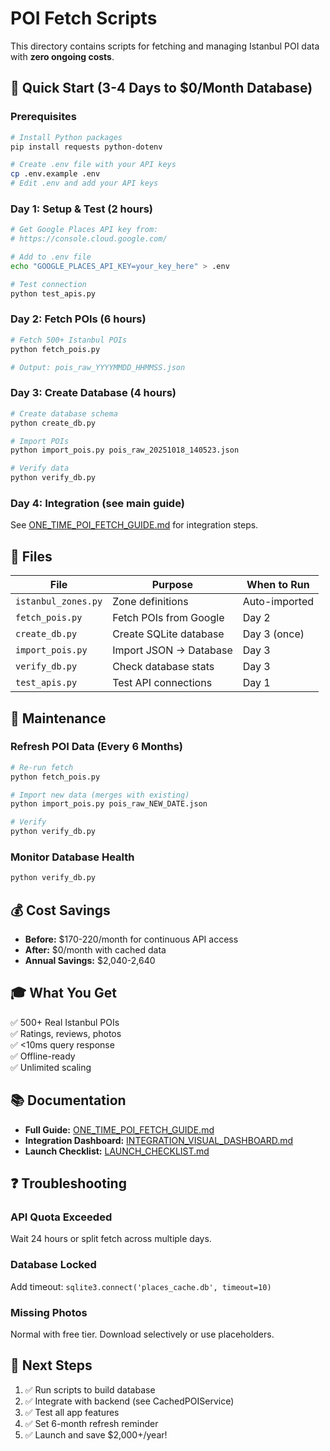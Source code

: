 # POI Fetch Scripts

This directory contains scripts for fetching and managing Istanbul POI data with **zero ongoing costs**.

## 🎯 Quick Start (3-4 Days to $0/Month Database)

### Prerequisites

```bash
# Install Python packages
pip install requests python-dotenv

# Create .env file with your API keys
cp .env.example .env
# Edit .env and add your API keys
```

### Day 1: Setup & Test (2 hours)

```bash
# Get Google Places API key from:
# https://console.cloud.google.com/

# Add to .env file
echo "GOOGLE_PLACES_API_KEY=your_key_here" > .env

# Test connection
python test_apis.py
```

### Day 2: Fetch POIs (6 hours)

```bash
# Fetch 500+ Istanbul POIs
python fetch_pois.py

# Output: pois_raw_YYYYMMDD_HHMMSS.json
```

### Day 3: Create Database (4 hours)

```bash
# Create database schema
python create_db.py

# Import POIs
python import_pois.py pois_raw_20251018_140523.json

# Verify data
python verify_db.py
```

### Day 4: Integration (see main guide)

See [ONE_TIME_POI_FETCH_GUIDE.md](../ONE_TIME_POI_FETCH_GUIDE.md) for integration steps.

## 📁 Files

| File | Purpose | When to Run |
|------|---------|-------------|
| `istanbul_zones.py` | Zone definitions | Auto-imported |
| `fetch_pois.py` | Fetch POIs from Google | Day 2 |
| `create_db.py` | Create SQLite database | Day 3 (once) |
| `import_pois.py` | Import JSON → Database | Day 3 |
| `verify_db.py` | Check database stats | Day 3 |
| `test_apis.py` | Test API connections | Day 1 |

## 🔄 Maintenance

### Refresh POI Data (Every 6 Months)

```bash
# Re-run fetch
python fetch_pois.py

# Import new data (merges with existing)
python import_pois.py pois_raw_NEW_DATE.json

# Verify
python verify_db.py
```

### Monitor Database Health

```bash
python verify_db.py
```

## 💰 Cost Savings

- **Before:** $170-220/month for continuous API access
- **After:** $0/month with cached data
- **Annual Savings:** $2,040-2,640

## 🎓 What You Get

✅ 500+ Real Istanbul POIs  
✅ Ratings, reviews, photos  
✅ <10ms query response  
✅ Offline-ready  
✅ Unlimited scaling  

## 📚 Documentation

- **Full Guide:** [ONE_TIME_POI_FETCH_GUIDE.md](../ONE_TIME_POI_FETCH_GUIDE.md)
- **Integration Dashboard:** [INTEGRATION_VISUAL_DASHBOARD.md](../INTEGRATION_VISUAL_DASHBOARD.md)
- **Launch Checklist:** [LAUNCH_CHECKLIST.md](../LAUNCH_CHECKLIST.md)

## ❓ Troubleshooting

### API Quota Exceeded

Wait 24 hours or split fetch across multiple days.

### Database Locked

Add timeout: `sqlite3.connect('places_cache.db', timeout=10)`

### Missing Photos

Normal with free tier. Download selectively or use placeholders.

## 🚀 Next Steps

1. ✅ Run scripts to build database
2. ✅ Integrate with backend (see CachedPOIService)
3. ✅ Test all app features
4. ✅ Set 6-month refresh reminder
5. ✅ Launch and save $2,000+/year!
